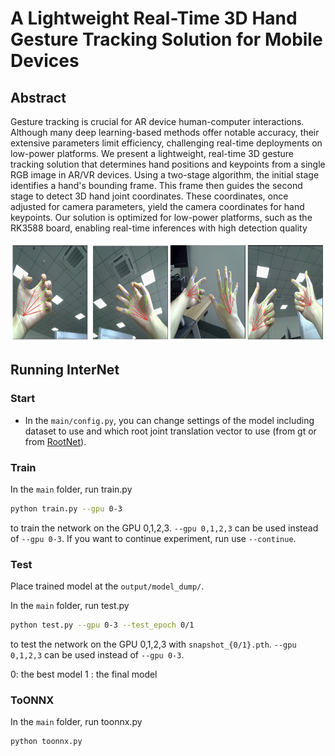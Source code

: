 
# A Lightweight Real-Time 3D Hand Gesture Tracking Solution for Mobile Devices

## Abstract
Gesture tracking is crucial for AR device human-computer interactions. Although many deep learning-based methods offer notable accuracy, their extensive parameters limit efficiency, challenging real-time deployments on low-power platforms. We present a lightweight, real-time 3D gesture tracking solution that determines hand positions and keypoints from a single RGB image in AR/VR devices. Using a two-stage algorithm, the initial stage identifies a hand's bounding frame. This frame then guides the second stage to detect 3D hand joint coordinates. These coordinates, once adjusted for camera parameters, yield the camera coordinates for hand keypoints. Our solution is optimized for low-power platforms, such as the RK3588 board, enabling real-time inferences with high detection quality
<p align="middle">
    <img src="assets/example.png", width="780" height="160">
</p>

## Running InterNet
### Start
* In the `main/config.py`, you can change settings of the model including dataset to use and which root joint translation vector to use (from gt or from [RootNet](https://github.com/mks0601/3DMPPE_ROOTNET_RELEASE)).

### Train
In the `main` folder, run train.py
```bash
python train.py --gpu 0-3
```
to train the network on the GPU 0,1,2,3. `--gpu 0,1,2,3` can be used instead of `--gpu 0-3`. If you want to continue experiment, run use `--continue`. 


### Test
Place trained model at the `output/model_dump/`.

In the `main` folder, run test.py
```bash
python test.py --gpu 0-3 --test_epoch 0/1
```
to test the network on the GPU 0,1,2,3 with `snapshot_{0/1}.pth`.  `--gpu 0,1,2,3` can be used instead of `--gpu 0-3`.

0: the best model    1 : the final model

### ToONNX
In the `main` folder, run toonnx.py
```bash
python toonnx.py
```
